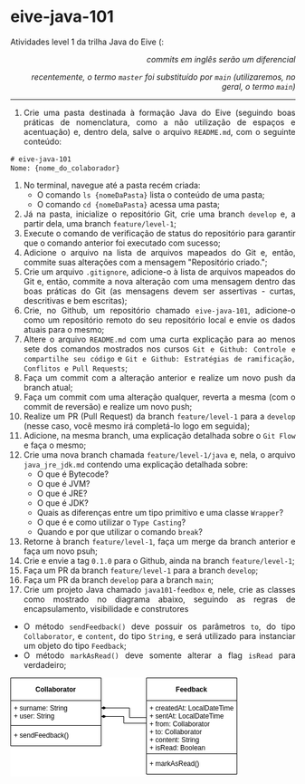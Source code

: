 # eive-java-101

Atividades level 1 da trilha Java do Eive (:

_<div align='right'>commits em inglês serão um diferencial</div>_

_<div align='right'>recentemente, o termo `master` foi substituído por `main`  (utilizaremos, no geral, o termo `main`) </div>_

------

<div align='justify'>

1. Crie uma pasta destinada à formação Java do Eive (seguindo boas práticas de nomenclatura, como a não utilização de espaços e acentuação) e, dentro dela, salve o arquivo `README.md`, com o seguinte conteúdo:

```
# eive-java-101
Nome: {nome_do_colaborador}
```

1. No terminal, navegue até a pasta recém criada:
   - O comando `ls {nomeDaPasta}` lista o conteúdo de uma pasta;
   - O comando `cd {nomeDaPasta}` acessa uma pasta;
2. Já na pasta, inicialize o repositório Git, crie uma branch `develop` e, a partir dela, uma branch `feature/level-1`;
3. Execute o comando de verificação de status do repositório para garantir que o comando anterior foi executado com sucesso;
4. Adicione o arquivo na lista de arquivos mapeados do Git e, então, commite suas alterações com a mensagem "Repositório criado.";
5. Crie um arquivo `.gitignore`, adicione-o à lista de arquivos mapeados do Git e, então, commite a nova alteração com uma mensagem dentro das boas práticas do Git (as mensagens devem ser assertivas - curtas, descritivas e bem escritas);
6. Crie, no Github, um repositório chamado `eive-java-101`, adicione-o como um repositório remoto do seu repositório local e envie os dados atuais para o mesmo;
7. Altere o arquivo `README.md` com uma curta explicação para ao menos sete dos comandos mostrados nos cursos `Git e Github: Controle e compartilhe seu código` e `Git e Github: Estratégias de ramificação, Conflitos e Pull Requests`;
8. Faça um commit com a alteração anterior e realize um novo push da branch atual;
9. Faça um commit com uma alteração qualquer, reverta a mesma (com o commit de reversão) e realize um novo push;
10. Realize um PR (Pull Request) da branch `feature/level-1` para a `develop` (nesse caso, você mesmo irá completá-lo logo em seguida);
12. Adicione, na mesma branch, uma explicação detalhada sobre o `Git Flow` e faça o mesmo;
13. Crie uma nova branch chamada `feature/level-1/java` e, nela, o arquivo `java_jre_jdk.md` contendo uma explicação detalhada sobre:
    - O que é Bytecode?
    - O que é JVM?
    - O que é JRE?
    - O que é JDK?
    - Quais as diferenças entre um tipo primitivo e uma classe `Wrapper`?
    - O que é e como utilizar o `Type Casting`?
    - Quando e por que utilizar o comando `break`?
14. Retorne à branch `feature/level-1`, faça um merge da branch anterior e faça um novo psuh;
14. Crie e envie a tag `0.1.0` para o Github, ainda na branch `feature/level-1`;
15. Faça um PR da branch `feature/level-1` para a branch `develop`;
16. Faça um PR da branch `develop` para a branch `main`;
17. Crie um projeto Java chamado `java101-feedbox` e, nele, crie as classes como mostrado no diagrama abaixo, seguindo as regras de encapsulamento, visibilidade e construtores
- O método `sendFeedback()` deve possuir os parâmetros `to`, do tipo `Collaborator`, e `content`, do tipo `String`, e será utilizado para instanciar um objeto do tipo `Feedback`;
- O método `markAsRead()` deve somente alterar a flag `isRead` para verdadeiro;

![level-1-project](./level-1-project.png)

</div>